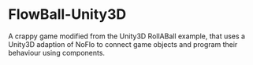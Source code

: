 # FlowBall-Unity3D
A crappy game modified from the Unity3D RollABall example, that uses a Unity3D adaption of NoFlo to connect game objects and program their behaviour using components.
